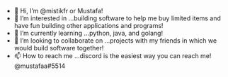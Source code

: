 - 👋 Hi, I’m @mistikfr or Mustafa!
- 👀 I’m interested in ...building software to help me buy limited items and have fun building other applications and programs!
- 🌱 I’m currently learning ...python, java, and golang!
- 💞️ I’m looking to collaborate on ...projects with my friends in which we would build software together!
- 📫 How to reach me ...discord is the easiest way you can reach me! @mustafaa#5514

<!---
mistikfr/mistikfr is a ✨ special ✨ repository because its `README.md` (this file) appears on your GitHub profile.
You can click the Preview link to take a look at your changes.
--->
